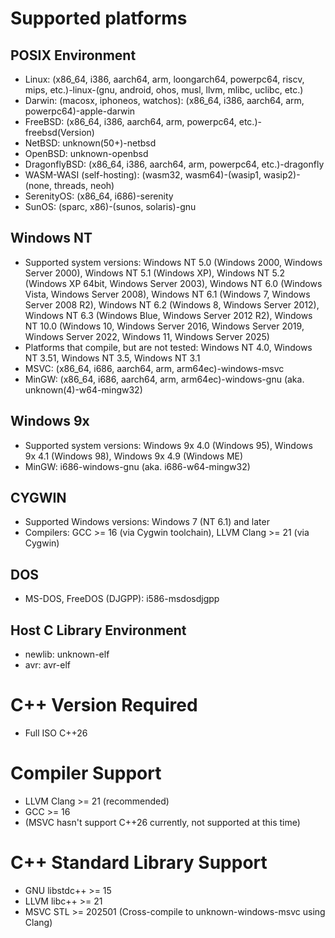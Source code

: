 # Supported platforms

## POSIX Environment
* Linux: (x86\_64, i386, aarch64, arm, loongarch64, powerpc64, riscv, mips, etc.)-linux-(gnu, android, ohos, musl, llvm, mlibc, uclibc, etc.)
* Darwin: (macosx, iphoneos, watchos): (x86\_64, i386, aarch64, arm, powerpc64)-apple-darwin
* FreeBSD: (x86\_64, i386, aarch64, arm, powerpc64, etc.)-freebsd(Version)
* NetBSD: unknown(50+)-netbsd
* OpenBSD: unknown-openbsd
* DragonflyBSD: (x86\_64, i386, aarch64, arm, powerpc64, etc.)-dragonfly
* WASM-WASI (self-hosting): (wasm32, wasm64)-(wasip1, wasip2)-(none, threads, neoh)
* SerenityOS: (x86\_64, i686)-serenity
* SunOS: (sparc, x86)-(sunos, solaris)-gnu

## Windows NT
* Supported system versions: Windows NT 5.0 (Windows 2000, Windows Server 2000), Windows NT 5.1 (Windows XP), Windows NT 5.2 (Windows XP 64bit, Windows Server 2003), Windows NT 6.0 (Windows Vista, Windows Server 2008), Windows NT 6.1 (Windows 7, Windows Server 2008 R2), Windows NT 6.2 (Windows 8, Windows Server 2012), Windows NT 6.3 (Windows Blue, Windows Server 2012 R2), Windows NT 10.0 (Windows 10, Windows Server 2016, Windows Server 2019, Windows Server 2022, Windows 11, Windows Server 2025)
* Platforms that compile, but are not tested: Windows NT 4.0, Windows NT 3.51, Windows NT 3.5, Windows NT 3.1
* MSVC: (x86\_64, i686, aarch64, arm, arm64ec)-windows-msvc
* MinGW: (x86\_64, i686, aarch64, arm, arm64ec)-windows-gnu (aka. unknown(4)-w64-mingw32)

## Windows 9x
* Supported system versions: Windows 9x 4.0 (Windows 95), Windows 9x 4.1 (Windows 98), Windows 9x 4.9 (Windows ME)
* MinGW: i686-windows-gnu (aka. i686-w64-mingw32)

## CYGWIN
* Supported Windows versions: Windows 7 (NT 6.1) and later
* Compilers: GCC >= 16 (via Cygwin toolchain), LLVM Clang >= 21 (via Cygwin)

## DOS
* MS-DOS, FreeDOS (DJGPP): i586-msdosdjgpp

## Host C Library Environment
* newlib: unknown-elf
* avr: avr-elf

# C++ Version Required
- Full ISO C++26

# Compiler Support
- LLVM Clang >= 21 (recommended)
- GCC >= 16
- (MSVC hasn't support C++26 currently, not supported at this time)

# C++ Standard Library Support
- GNU libstdc++ >= 15
- LLVM libc++ >= 21
- MSVC STL >= 202501 (Cross-compile to unknown-windows-msvc using Clang)
